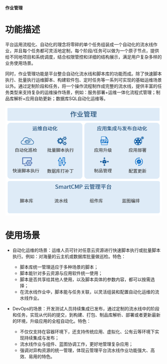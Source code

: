**作业管理**


# 功能描述

平台运用流程化、自动化的理念将零碎的单个任务组装成一个自动化的流水线作业，并且每个任务都可灵活地定制，每个阶段/任务可以做为一个原子节点，提供给不同地项目和系统调度，结合权限管控和详细的结构展示，满足用户复杂多样的业务使用场景。

同时，作业管理功能是平台整合自动化流水线和脚本库的功能而成。除了快速脚本执行、批量执行运维脚本、构建软件包、定时任务等一系列可实现的基础运维场景以外。通过定制阶段和任务，将一个操作流程制作成完整的流水线，提供丰富的任务类型来支持复杂的运维操作场景，例如：服务部署+运维一体化流程式管理；制品库解析+应用自助更新；数据库SQL自动化运维等。

![作业管理](../../picture/Admin/作业管理.png)

# 使用场景

 + 自动化运维的场景：运维人员可针对任意云资源进行快速脚本执行或批量脚本执行。例如：对海量的云主机或数据库批量做巡检。特色：
   + 脚本库统一管理适应于多种场景的脚本；
   + 脚本能针对多云资源与应用软件统一使用；
   + 脚本是否共享给其他人使用，以及脚本具体的参数内容，都可以按需选择；
   + 在流水线作业中，脚本能与任务关联，以灵活组装和配置自动化运维的流水线作业。

 + DevOps的场景：开发测试人员持续集成已发布，通过定制的流水线中的阶段和任务，实现从代码的提交，到构建、打包、制品库解析、部署或者更新最新的环境，升级应用的全程自动化。特色：
   + 不仅仅支持在容器环境下，还支持传统应用、虚拟化、公有云等环境下实现持续集成与发布；
   + 流水线作业与组件、蓝图协调工作，更好地管理复杂应用；
   + 强调对异构资源的统一管理，体现云管理平台流水线作业功能强大、高效、易用的特色。

